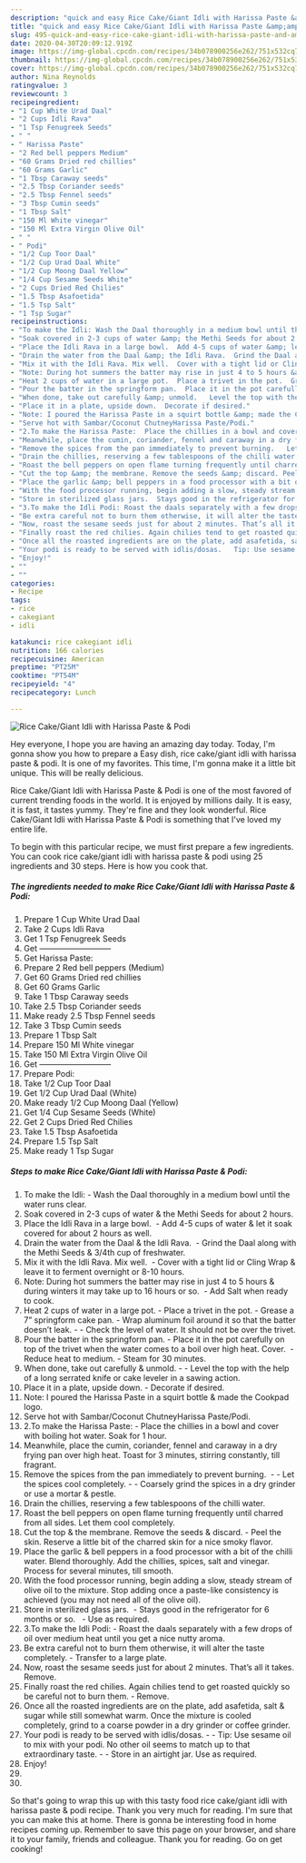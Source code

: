 ```yaml
---
description: "quick and easy Rice Cake/Giant Idli with Harissa Paste &amp;amp; Podi | how long to cook Rice Cake/Giant Idli with Harissa Paste &amp;amp; Podi"
title: "quick and easy Rice Cake/Giant Idli with Harissa Paste &amp;amp; Podi | how long to cook Rice Cake/Giant Idli with Harissa Paste &amp;amp; Podi"
slug: 495-quick-and-easy-rice-cake-giant-idli-with-harissa-paste-and-amp-podi-how-long-to-cook-rice-cake-giant-idli-with-harissa-paste-and-amp-podi
date: 2020-04-30T20:09:12.919Z
image: https://img-global.cpcdn.com/recipes/34b078900256e262/751x532cq70/rice-cakegiant-idli-with-harissa-paste-podi-recipe-main-photo.jpg
thumbnail: https://img-global.cpcdn.com/recipes/34b078900256e262/751x532cq70/rice-cakegiant-idli-with-harissa-paste-podi-recipe-main-photo.jpg
cover: https://img-global.cpcdn.com/recipes/34b078900256e262/751x532cq70/rice-cakegiant-idli-with-harissa-paste-podi-recipe-main-photo.jpg
author: Nina Reynolds
ratingvalue: 3
reviewcount: 3
recipeingredient:
- "1 Cup White Urad Daal"
- "2 Cups Idli Rava"
- "1 Tsp Fenugreek Seeds"
- " "
- " Harissa Paste"
- "2 Red bell peppers Medium"
- "60 Grams Dried red chillies"
- "60 Grams Garlic"
- "1 Tbsp Caraway seeds"
- "2.5 Tbsp Coriander seeds"
- "2.5 Tbsp Fennel seeds"
- "3 Tbsp Cumin seeds"
- "1 Tbsp Salt"
- "150 Ml White vinegar"
- "150 Ml Extra Virgin Olive Oil"
- " "
- " Podi"
- "1/2 Cup Toor Daal"
- "1/2 Cup Urad Daal White"
- "1/2 Cup Moong Daal Yellow"
- "1/4 Cup Sesame Seeds White"
- "2 Cups Dried Red Chilies"
- "1.5 Tbsp Asafoetida"
- "1.5 Tsp Salt"
- "1 Tsp Sugar"
recipeinstructions:
- "To make the Idli: Wash the Daal thoroughly in a medium bowl until the water runs clear."
- "Soak covered in 2-3 cups of water &amp; the Methi Seeds for about 2 hours."
- "Place the Idli Rava in a large bowl.  Add 4-5 cups of water &amp; let it soak covered for about 2 hours as well."
- "Drain the water from the Daal &amp; the Idli Rava.  Grind the Daal along with the Methi Seeds &amp; 3/4th cup of freshwater."
- "Mix it with the Idli Rava. Mix well.  Cover with a tight lid or Cling Wrap &amp; leave it to ferment overnight or 8-10 hours."
- "Note: During hot summers the batter may rise in just 4 to 5 hours &amp; during winters it may take up to 16 hours or so.  Add Salt when ready to cook."
- "Heat 2 cups of water in a large pot.  Place a trivet in the pot.  Grease a 7” springform cake pan.  Wrap aluminum foil around it so that the batter doesn’t leak.   Check the level of water. It should not be over the trivet."
- "Pour the batter in the springform pan.  Place it in the pot carefully on top of the trivet when the water comes to a boil over high heat. Cover.  Reduce heat to medium. Steam for 30 minutes."
- "When done, take out carefully &amp; unmold.   Level the top with the help of a long serrated knife or cake leveler in a sawing action."
- "Place it in a plate, upside down.  Decorate if desired."
- "Note: I poured the Harissa Paste in a squirt bottle &amp; made the Cookpad logo."
- "Serve hot with Sambar/Coconut ChutneyHarissa Paste/Podi."
- "2.To make the Harissa Paste:  Place the chillies in a bowl and cover with boiling hot water. Soak for 1 hour."
- "Meanwhile, place the cumin, coriander, fennel and caraway in a dry frying pan over high heat. Toast for 3 minutes, stirring constantly, till fragrant."
- "Remove the spices from the pan immediately to prevent burning.   Let the spices cool completely.  Coarsely grind the spices in a dry grinder or use a mortar &amp; pestle."
- "Drain the chillies, reserving a few tablespoons of the chilli water."
- "Roast the bell peppers on open flame turning frequently until charred from all sides. Let them cool completely."
- "Cut the top &amp; the membrane. Remove the seeds &amp; discard. Peel the skin. Reserve a little bit of the charred skin for a nice smoky flavor."
- "Place the garlic &amp; bell peppers in a food processor with a bit of the chilli water. Blend thoroughly. Add the chillies, spices, salt and vinegar. Process for several minutes, till smooth."
- "With the food processor running, begin adding a slow, steady stream of olive oil to the mixture. Stop adding once a paste-like consistency is achieved (you may not need all of the olive oil)."
- "Store in sterilized glass jars.  Stays good in the refrigerator for 6 months or so.   Use as required."
- "3.To make the Idli Podi: Roast the daals separately with a few drops of oil over medium heat until you get a nice nutty aroma."
- "Be extra careful not to burn them otherwise, it will alter the taste completely.  Transfer to a large plate."
- "Now, roast the sesame seeds just for about 2 minutes. That’s all it takes. Remove."
- "Finally roast the red chilies. Again chilies tend to get roasted quickly so be careful not to burn them.  Remove."
- "Once all the roasted ingredients are on the plate, add asafetida, salt &amp; sugar while still somewhat warm. Once the mixture is cooled completely, grind to a coarse powder in a dry grinder or coffee grinder."
- "Your podi is ready to be served with idlis/dosas.   Tip: Use sesame oil to mix with your podi. No other oil seems to match up to that extraordinary taste.  Store in an airtight jar. Use as required."
- "Enjoy!"
- ""
- ""
categories:
- Recipe
tags:
- rice
- cakegiant
- idli

katakunci: rice cakegiant idli 
nutrition: 166 calories
recipecuisine: American
preptime: "PT25M"
cooktime: "PT54M"
recipeyield: "4"
recipecategory: Lunch

---
```



![Rice Cake/Giant Idli with Harissa Paste &amp; Podi](https://img-global.cpcdn.com/recipes/34b078900256e262/751x532cq70/rice-cakegiant-idli-with-harissa-paste-podi-recipe-main-photo.jpg)

Hey everyone, I hope you are having an amazing day today. Today, I'm gonna show you how to prepare a Easy dish, rice cake/giant idli with harissa paste &amp; podi. It is one of my favorites. This time, I'm gonna make it a little bit unique. This will be really delicious.

Rice Cake/Giant Idli with Harissa Paste &amp; Podi is one of the most favored of current trending foods in the world. It is enjoyed by millions daily. It is easy, it is fast, it tastes yummy. They're fine and they look wonderful. Rice Cake/Giant Idli with Harissa Paste &amp; Podi is something that I've loved my entire life.




To begin with this particular recipe, we must first prepare a few ingredients. You can cook rice cake/giant idli with harissa paste &amp; podi using 25 ingredients and 30 steps. Here is how you cook that.

<!--inarticleads1-->

##### The ingredients needed to make Rice Cake/Giant Idli with Harissa Paste &amp; Podi:

1. Prepare 1 Cup White Urad Daal
1. Take 2 Cups Idli Rava
1. Get 1 Tsp Fenugreek Seeds
1. Get  —————————
1. Get  Harissa Paste:
1. Prepare 2 Red bell peppers (Medium)
1. Get 60 Grams Dried red chillies
1. Get 60 Grams Garlic
1. Take 1 Tbsp Caraway seeds
1. Take 2.5 Tbsp Coriander seeds
1. Make ready 2.5 Tbsp Fennel seeds
1. Take 3 Tbsp Cumin seeds
1. Prepare 1 Tbsp Salt
1. Prepare 150 Ml White vinegar
1. Take 150 Ml Extra Virgin Olive Oil
1. Get  —————————
1. Prepare  Podi:
1. Take 1/2 Cup Toor Daal
1. Get 1/2 Cup Urad Daal (White)
1. Make ready 1/2 Cup Moong Daal (Yellow)
1. Get 1/4 Cup Sesame Seeds (White)
1. Get 2 Cups Dried Red Chilies
1. Take 1.5 Tbsp Asafoetida
1. Prepare 1.5 Tsp Salt
1. Make ready 1 Tsp Sugar




<!--inarticleads2-->

##### Steps to make Rice Cake/Giant Idli with Harissa Paste &amp; Podi:

1. To make the Idli: - Wash the Daal thoroughly in a medium bowl until the water runs clear.
1. Soak covered in 2-3 cups of water &amp; the Methi Seeds for about 2 hours.
1. Place the Idli Rava in a large bowl.  - Add 4-5 cups of water &amp; let it soak covered for about 2 hours as well.
1. Drain the water from the Daal &amp; the Idli Rava.  - Grind the Daal along with the Methi Seeds &amp; 3/4th cup of freshwater.
1. Mix it with the Idli Rava. Mix well.  - Cover with a tight lid or Cling Wrap &amp; leave it to ferment overnight or 8-10 hours.
1. Note: During hot summers the batter may rise in just 4 to 5 hours &amp; during winters it may take up to 16 hours or so.  - Add Salt when ready to cook.
1. Heat 2 cups of water in a large pot.  - Place a trivet in the pot.  - Grease a 7” springform cake pan.  - Wrap aluminum foil around it so that the batter doesn’t leak.  -  - Check the level of water. It should not be over the trivet.
1. Pour the batter in the springform pan.  - Place it in the pot carefully on top of the trivet when the water comes to a boil over high heat. Cover.  - Reduce heat to medium. - Steam for 30 minutes.
1. When done, take out carefully &amp; unmold.  -  - Level the top with the help of a long serrated knife or cake leveler in a sawing action.
1. Place it in a plate, upside down.  - Decorate if desired.
1. Note: I poured the Harissa Paste in a squirt bottle &amp; made the Cookpad logo.
1. Serve hot with Sambar/Coconut ChutneyHarissa Paste/Podi.
1. 2.To make the Harissa Paste:  - Place the chillies in a bowl and cover with boiling hot water. Soak for 1 hour.
1. Meanwhile, place the cumin, coriander, fennel and caraway in a dry frying pan over high heat. Toast for 3 minutes, stirring constantly, till fragrant.
1. Remove the spices from the pan immediately to prevent burning.  -  - Let the spices cool completely. -  - Coarsely grind the spices in a dry grinder or use a mortar &amp; pestle.
1. Drain the chillies, reserving a few tablespoons of the chilli water.
1. Roast the bell peppers on open flame turning frequently until charred from all sides. Let them cool completely.
1. Cut the top &amp; the membrane. Remove the seeds &amp; discard. - Peel the skin. Reserve a little bit of the charred skin for a nice smoky flavor.
1. Place the garlic &amp; bell peppers in a food processor with a bit of the chilli water. Blend thoroughly. Add the chillies, spices, salt and vinegar. Process for several minutes, till smooth.
1. With the food processor running, begin adding a slow, steady stream of olive oil to the mixture. Stop adding once a paste-like consistency is achieved (you may not need all of the olive oil).
1. Store in sterilized glass jars.  - Stays good in the refrigerator for 6 months or so.   - Use as required.
1. 3.To make the Idli Podi: - Roast the daals separately with a few drops of oil over medium heat until you get a nice nutty aroma.
1. Be extra careful not to burn them otherwise, it will alter the taste completely.  - Transfer to a large plate.
1. Now, roast the sesame seeds just for about 2 minutes. That’s all it takes. Remove.
1. Finally roast the red chilies. Again chilies tend to get roasted quickly so be careful not to burn them.  - Remove.
1. Once all the roasted ingredients are on the plate, add asafetida, salt &amp; sugar while still somewhat warm. Once the mixture is cooled completely, grind to a coarse powder in a dry grinder or coffee grinder.
1. Your podi is ready to be served with idlis/dosas.  -  - Tip: Use sesame oil to mix with your podi. No other oil seems to match up to that extraordinary taste. -  - Store in an airtight jar. Use as required.
1. Enjoy!
1. 
1. 




So that's going to wrap this up with this tasty food rice cake/giant idli with harissa paste &amp; podi recipe. Thank you very much for reading. I'm sure that you can make this at home. There is gonna be interesting food in home recipes coming up. Remember to save this page on your browser, and share it to your family, friends and colleague. Thank you for reading. Go on get cooking!
